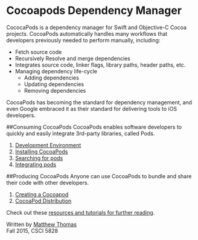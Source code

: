 # Cocoapods Dependency Manager

CococaPods is a dependency manager for Swift and Objective-C Cocoa projects. CocoaPods automatically handles many workflows that developers previously needed to perform manually, including:  

* Fetch source code
* Recursively Resolve and merge dependencies
* Integrates source code, linker flags, library paths, header paths, etc.
* Managing dependency life-cycle
  - Adding dependencies
  - Updating dependencies
  - Removing dependencies

CocoaPods has becoming the standard for dependency management, and even Google embraced it as their standard for delivering tools to iOS developers.

##Consuming CocoaPods
CocoaPods enables software developers to quickly and easily integrate 3rd-party libraries, called Pods.

1. [Development Environment](dev-environment.md)  
2. [Installing CocoaPods](install-cocoapods.md)  
3. [Searching for pods](searching-for-cocoapods.md)  
4. [Integrating pods](integrating-pods.md)  

##Producing CocoaPods
Anyone can use CocoaPods to bundle and share their code with other developers.

1. [Creating a Cocoapod](creating-pods.md)  
2. [CocoaPod Distribution](distributing-pods.md)  

Check out these [resources and tutorials for further reading](Further-reading-and-resources.md).  

Written by [Matthew Thomas](mailto:matt@bocosoft.net)  
Fall 2015, CSCI 5828
